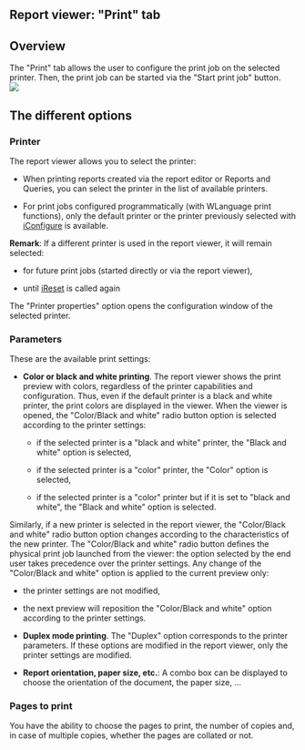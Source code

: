 


## Report viewer: "Print" tab
			



<a name="NOTE1"></a>
<a name="NOTE1_1"></a>


## Overview
<a name="overview_ELTTEXTE000141"></a>


The "Print" tab allows the user to configure the print job on the selected printer. Then, the print job can be started via the "Start print job" button.<br>![](https://doc.pcsoft.fr/en-US/images/image.awp?langid=3&name=Volet_Imprimer.gif)


<a name="NOTE2"></a>
<a name="NOTE2_1"></a>


## The different options
<a name="the_different_options_ELTTEXTE000165"></a>


### Printer
<a name="printer_ELTPARAGRAPHE000025"></a>

The report viewer allows you to select the printer: 

- When printing reports created via the report editor or Reports and Queries, you can select the printer in the list of available printers. 

- For print jobs configured programmatically (with WLanguage print functions), only the default printer or the printer previously selected with [iConfigure](../WDLang5/3046072.md) is available.




**Remark**: If a different printer is used in the report viewer, it will remain selected:

- for future print jobs (started directly or via the report viewer),

- until [iReset](../WDLang5/3046067.md) is called again




The "Printer properties" option opens the configuration window of the selected printer. 

### Parameters
<a name="parameters_ELTPARAGRAPHE000048"></a>

These are the available print settings: 

- **Color or black and white printing**. 
	The report viewer shows the print preview with colors, regardless of the printer capabilities and configuration. Thus, even if the default printer is a black and white printer, the print colors are displayed in the viewer.
	When the viewer is opened, the "Color/Black and white" radio button option is selected according to the printer settings:

	- if the selected printer is a "black and white" printer, the "Black and white" option is selected, 

	- if the selected printer is a "color" printer, the "Color" option is selected, 

	- if the selected printer is a "color" printer but if it is set to "black and white", the "Black and white" option is selected.


 Similarly, if a new printer is selected in the report viewer, the "Color/Black and white" radio button option changes according to the characteristics of the new printer.
	The "Color/Black and white" radio button defines the physical print job launched from the viewer: the option selected by the end user takes precedence over the printer settings.
	Any change of the "Color/Black and white" option is applied to the current preview only:

- the printer settings are not modified, 

- the next preview will reposition the "Color/Black and white" option according to the printer settings.

- **Duplex mode printing**. 
	The "Duplex" option corresponds to the printer parameters. If these options are modified in the report viewer, only the printer settings are modified. 

- **Report orientation, paper size, etc.**: A combo box can be displayed to choose the orientation of the document, the paper size, ... 
	





### Pages to print
<a name="pages_print_ELTPARAGRAPHE000090"></a>

You have the ability to choose the pages to print, the number of copies and, in case of multiple copies, whether the pages are collated or not. 



